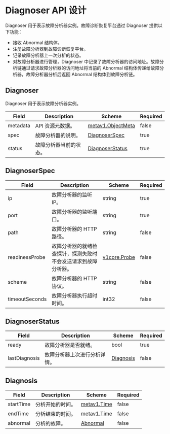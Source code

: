 # Diagnoser API 设计

Diagnoser 用于表示故障分析器实例。故障诊断恢复平台通过 Diagnoser 提供以下功能：

* 接收 Abnormal 结构体。
* 注册故障分析器到故障诊断恢复平台。
* 记录故障分析器上一次分析的状态。
* 对故障分析器进行管理，Diagnoser 中记录了故障分析器的访问地址。故障分析链通过请求故障分析器的访问地址将当前的 Abnormal 结构体传递给故障分析器，故障分析器分析后返回 Abnormal 结构体到故障分析链。

## Diagnoser

Diagnoser 用于表示故障分析器实例。

| Field | Description | Scheme | Required |
| ----- | ----------- | ------ | -------- |
| metadata | API 资源元数据。 | [metav1.ObjectMeta](https://kubernetes.io/docs/reference/generated/kubernetes-api/v1.17/#objectmeta-v1-meta) | false |
| spec | 故障分析器的说明。 | [DiagnoserSpec](#diagnoserspec) | true |
| status | 故障分析器当前的状态。 | [DiagnoserStatus](#diagnoserstatus) | true |

## DiagnoserSpec

| Field | Description | Scheme | Required |
| ----- | ----------- | ------ | -------- |
| ip | 故障分析器的监听 IP。 | string | true |
| port | 故障分析器的监听端口。 | string | true |
| path | 故障分析器的 HTTP 路径。 | string | false |
| readinessProbe | 故障分析器的就绪检查探针，探测失败时不会发送请求到故障分析器。 | [v1core.Probe](https://kubernetes.io/docs/reference/generated/kubernetes-api/v1.17/#probe-v1-core) | false |
| scheme | 故障分析器的 HTTP 协议。 | string | false |
| timeoutSeconds | 故障分析器执行超时时间。 | int32 | false |

## DiagnoserStatus

| Field | Description | Scheme | Required |
| ----- | ----------- | ------ | -------- |
| ready | 故障分析器是否就绪。 | bool | true |
| lastDiagnosis | 故障分析器上次进行分析详情。 | [Diagnosis](#diagnosis) | false |

## Diagnosis

| Field | Description | Scheme | Required |
| ----- | ----------- | ------ | -------- |
| startTime | 分析开始的时间。 | [metav1.Time](https://kubernetes.io/docs/reference/generated/kubernetes-api/v1.17/#time-v1-meta) | false |
| endTime | 分析结束的时间。 | [metav1.Time](https://kubernetes.io/docs/reference/generated/kubernetes-api/v1.17/#time-v1-meta) | false |
| abnormal | 分析的故障。 | [Abnormal](#abnormal) | false |
